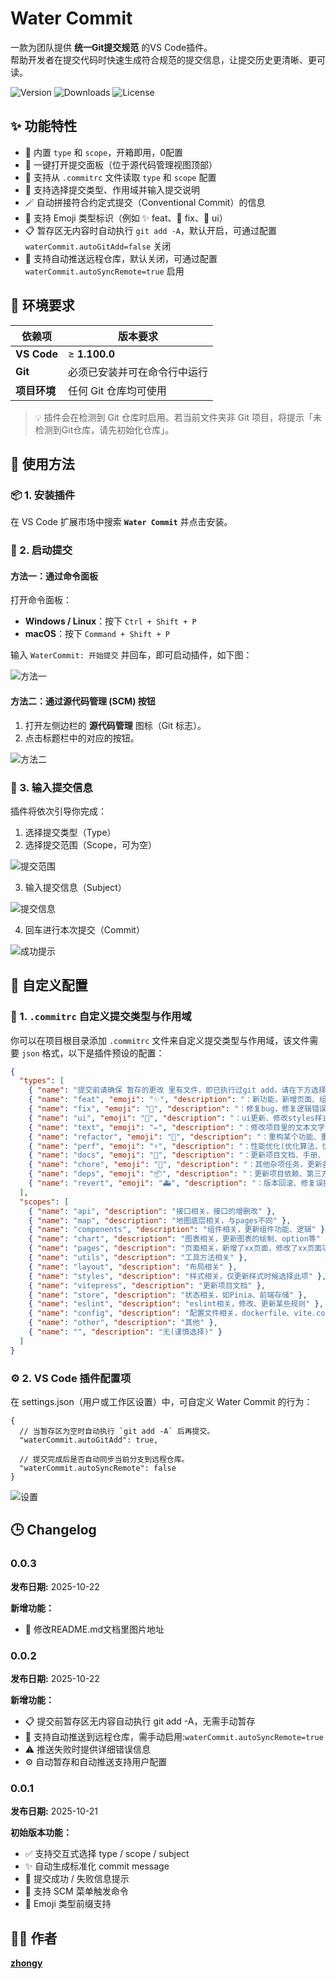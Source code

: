 # Water Commit

一款为团队提供 **统一Git提交规范** 的VS Code插件。  
帮助开发者在提交代码时快速生成符合规范的提交信息，让提交历史更清晰、更可读。

![Version](https://img.shields.io/visual-studio-marketplace/v/zhongy.water-commit?color=2196F3)
![Downloads](https://img.shields.io/visual-studio-marketplace/d/zhongy.water-commit?color=2196F3)
![License](https://img.shields.io/badge/license-MIT-blue.svg)

## ✨ 功能特性

- 🎉 内置 `type` 和 `scope`，开箱即用，0配置
- 🚀 一键打开提交面板（位于源代码管理视图顶部）
- 🧩 支持从 `.commitrc` 文件读取 `type` 和 `scope` 配置
- 💬 支持选择提交类型、作用域并输入提交说明
- 🪄 自动拼接符合约定式提交（Conventional Commit）的信息
- 💎 支持 Emoji 类型标识（例如 ✨ feat、🐛 fix、🎨 ui）
- 📋 暂存区无内容时自动执行 `git add -A`，默认开启，可通过配置 `waterCommit.autoGitAdd=false` 关闭
- 🔄 支持自动推送远程仓库，默认关闭，可通过配置 `waterCommit.autoSyncRemote=true` 启用

## 🧩 环境要求

| 依赖项 | 版本要求 |
|--------|-----------|
| **VS Code** | ≥ **1.100.0** |
| **Git** | 必须已安装并可在命令行中运行 |
| **项目环境** | 任何 Git 仓库均可使用 |

> 💡 插件会在检测到 Git 仓库时启用。若当前文件夹非 Git 项目，将提示「未检测到Git仓库，请先初始化仓库」。

 
## 🚀 使用方法

### 📦 1. 安装插件
在 VS Code 扩展市场中搜索 **`Water Commit`** 并点击安装。  


### 🧠 2. 启动提交
#### 方法一：通过命令面板

打开命令面板：

- **Windows / Linux**：按下 `Ctrl + Shift + P`  
- **macOS**：按下 `Command + Shift + P`

输入 `WaterCommit: 开始提交` 并回车，即可启动插件，如下图：

![方法一](image/img1.png)

#### 方法二：通过源代码管理 (SCM) 按钮

1. 打开左侧边栏的 **源代码管理** 图标（Git 标志）。  
2. 点击标题栏中的对应的按钮。

![方法二](image/img2.png)

### 💬 3. 输入提交信息
插件将依次引导你完成：
1. 选择提交类型（Type）  
2. 选择提交范围（Scope，可为空）

![提交范围](image/img3.png)

3. 输入提交信息（Subject）

![提交信息](image/img4.png)

4. 回车进行本次提交（Commit）

![成功提示](image/img5.png)


## 🧩 自定义配置

### 🔧 1. `.commitrc` 自定义提交类型与作用域

你可以在项目根目录添加 `.commitrc` 文件来自定义提交类型与作用域，该文件需要 `json` 格式，以下是插件预设的配置：

```json
{
  "types": [
    { "name": "提交前请确保 暂存的更改 里有文件，即已执行过git add，请在下方选择提交类型" },
    { "name": "feat", "emoji": "✨", "description": "：新功能，新增页面、组件、API接口等" },
    { "name": "fix", "emoji": "🐛", "description": "：修复bug，修复逻辑错误、功能错误、代码报错等" },
    { "name": "ui", "emoji": "🎨", "description": "：ui更新、修改styles样式" },
    { "name": "text", "emoji": "✏️", "description": "：修改项目里的文本文字、文案描述等" },
    { "name": "refactor", "emoji": "💎", "description": "：重构某个功能、重写组件结构、逻辑优化" },
    { "name": "perf", "emoji": "⚡️", "description": "：性能优化(优化算法、优化渲染、减少请求、缓存处理等)" },
    { "name": "docs", "emoji": "📝", "description": "：更新项目文档、手册、README、注释等" },
    { "name": "chore", "emoji": "🔧", "description": "：其他杂项任务，更新各种配置文件" },
    { "name": "deps", "emoji": "📦️", "description": "：更新项目依赖、第三方库" },
    { "name": "revert", "emoji": "🚑️", "description": "：版本回滚、修复误提交" }
  ],
  "scopes": [
    { "name": "api", "description": "接口相关，接口的增删改" },
    { "name": "map", "description": "地图底层相关，与pages不同" },
    { "name": "components", "description": "组件相关，更新组件功能、逻辑" },
    { "name": "chart", "description": "图表相关，更新图表的绘制、option等" },
    { "name": "pages", "description": "页面相关，新增了xx页面，修改了xx页面功能、逻辑、样式" },
    { "name": "utils", "description": "工具方法相关" },
    { "name": "layout", "description": "布局相关" },
    { "name": "styles", "description": "样式相关，仅更新样式时候选择此项" },
    { "name": "vitepress", "description": "更新项目文档" },
    { "name": "store", "description": "状态相关，如Pinia、前端存储" },
    { "name": "eslint", "description": "eslint相关，修改、更新某些规则" },
    { "name": "config", "description": "配置文件相关，dockerfile、vite.config等" },
    { "name": "other", "description": "其他" },
    { "name": "", "description": "无(谨慎选择)" }
  ]
}
```

### ⚙️ 2. VS Code 插件配置项
在 settings.json（用户或工作区设置）中，可自定义 Water Commit 的行为：

```
{
  // 当暂存区为空时自动执行 `git add -A` 后再提交。
  "waterCommit.autoGitAdd": true,

  // 提交完成后是否自动同步当前分支到远程仓库。
  "waterCommit.autoSyncRemote": false
}
```
![设置](image/img6.png)


## 🕒 Changelog

### 0.0.3

**发布日期:** 2025-10-22

**新增功能：**
- 📎 修改README.md文档里图片地址

### 0.0.2

**发布日期:** 2025-10-22

**新增功能：**
- 📋 提交前暂存区无内容自动执行 git add -A，无需手动暂存
- 🔄 支持自动推送到远程仓库，需手动启用:`waterCommit.autoSyncRemote=true`
- ⚠️ 推送失败时提供详细错误信息
- ⚙️ 自动暂存和自动推送支持用户配置

### 0.0.1

**发布日期:** 2025-10-21

**初始版本功能：**
- ✅ 支持交互式选择 type / scope / subject  
- ✨ 自动生成标准化 commit message  
- 💬 提交成功 / 失败信息提示  
- 🧩 支持 SCM 菜单触发命令  
- 💎 Emoji 类型前缀支持  

## 🧑‍💻 作者
**[zhongy](https://marketplace.visualstudio.com/publishers/zhongy)**
